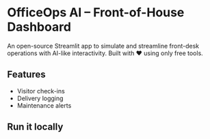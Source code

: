# OfficeOps AI – Front-of-House Dashboard

An open-source Streamlit app to simulate and streamline front-desk operations with AI-like interactivity. Built with ❤️ using only free tools.

## Features
- Visitor check-ins
- Delivery logging
- Maintenance alerts

## Run it locally
